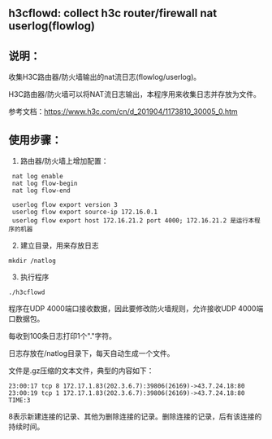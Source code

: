## h3cflowd: collect h3c router/firewall nat userlog(flowlog)


## 说明：

收集H3C路由器/防火墙输出的nat流日志(flowlog/userlog)。

H3C路由器/防火墙可以将NAT流日志输出，本程序用来收集日志并存放为文件。

参考文档：https://www.h3c.com/cn/d_201904/1173810_30005_0.htm

## 使用步骤：

1.  路由器/防火墙上增加配置：
```
 nat log enable
 nat log flow-begin
 nat log flow-end

 userlog flow export version 3
 userlog flow export source-ip 172.16.0.1
 userlog flow export host 172.16.21.2 port 4000; 172.16.21.2 是运行本程序的机器
```

2. 建立目录，用来存放日志
```
mkdir /natlog
```

3. 执行程序
```
./h3cflowd
```
程序在UDP 4000端口接收数据，因此要修改防火墙规则，允许接收UDP 4000端口数据包。

每收到100条日志打印1个"."字符。

日志存放在/natlog目录下，每天自动生成一个文件。

文件是.gz压缩的文本文件，典型的内容如下：

```
23:00:17 tcp 8 172.17.1.83(202.3.6.7):39806(26169)->43.7.24.18:80
23:00:19 tcp 1 172.17.1.83(202.3.6.7):39806(26169)->43.7.24.18:80 TIME:3
```
8表示新建连接的记录、其他为删除连接的记录。删除连接的记录，后有该连接的持续时间。
